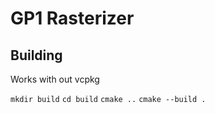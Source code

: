 # GP1 Rasterizer

## Building
Works with out vcpkg

`mkdir build`
`cd build`
`cmake ..`
`cmake --build .`

